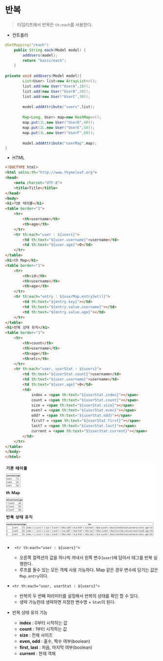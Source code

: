 # 반복
> 타임리프에서 반복은 ``th:each``를 사용한다.

- 컨트롤러
```java
@GetMapping("/each")
    public String each(Model model) {
        addUsers(model);
        return "basic/each";
    }

private void addUsers(Model model){
        List<User> list=new ArrayList<>();
        list.add(new User("UserA",10));
        list.add(new User("UserB",20));
        list.add(new User("UserC",30));

        model.addAttribute("users",list);

        Map<Long, User> map=new HashMap<>();
        map.put(1L,new User("UserD",40));
        map.put(2L,new User("UserE",50));
        map.put(3L,new User("UserF",60));

        model.addAttribute("userMap",map);
}
```

- HTML
```html
<!DOCTYPE html>
<html xmlns:th="http://www.thymeleaf.org">
<head>
    <meta charset="UTF-8">
    <title>Title</title>
</head>
<body>
<h1>기본 테이블</h1>
<table border="1">
    <tr>
        <th>username</th>
        <th>age</th>
    </tr>
    <tr th:each="user : ${users}">
        <td th:text="${user.username}">username</td>
        <td th:text="${user.age}">0</td>
    </tr>
</table>
<h1>th Map</h1>
<table border="1">
    <tr>
        <th>id</th>
        <th>username</th>
        <th>age</th>
    </tr>
    <tr th:each="entry : ${userMap.entrySet()}">
        <td th:text="${entry.key}"></td>
        <td th:text="${entry.value.username}"></td>
        <td th:text="${entry.value.age}"></td>
    </tr>
</table>
<h1>반복 상태 유지</h1>
<table border="1">
    <tr>
        <th>count</th>
        <th>username</th>
        <th>age</th>
        <th>etc</th>
    </tr>
    <tr th:each="user, userStat : ${users}">
        <td th:text="${userStat.count}">username</td>
        <td th:text="${user.username}">username</td>
        <td th:text="${user.age}">0</td>
        <td>
            index = <span th:text="${userStat.index}"></span>
            count = <span th:text="${userStat.count}"></span>
            size = <span th:text="${userStat.size}"></span>
            even? = <span th:text="${userStat.even}"></span>
            odd? = <span th:text="${userStat.odd}"></span>
            first? = <span th:text="${userStat.first}"></span>
            last? = <span th:text="${userStat.last}"></span>
            current = <span th:text="${userStat.current}"></span>
        </td>
    </tr>
</table>
</body>
</html>
```

![img_1.png](img_1.png)

- `` <tr th:each="user : ${users}">``
  - 오른쪽 컬렉션의 값을 하나씩 꺼내서 왼쪽 변수(``user``)에 담아서 태그를 반복 실행한다.
  - 루프를 돌수 있는 모든 객체 사용 가능하다. Map 같은 경우 변수에 담기는 값은 ``Map.entry``이다.

- ``<tr th:each="user, userStat : ${users}">``
  - 반복의 두 번째 파라미터를 설정해서 반복의 상태를 확인 할 수 있다.
  - 생략 가능한데 생략하면 지정한 변수명 + ``Stat``이 된다.

- 반복 상태 유지 기능
  - **index** : 0부터 시작하는 값
  - **count** : 1부터 시작하는 값
  - **size** : 전체 사이즈
  - **even, odd** : 홀수, 짝수 여부(boolean)
  - **first, last** : 처음, 마지막 여부(boolean)
  - **current** : 현재 객체